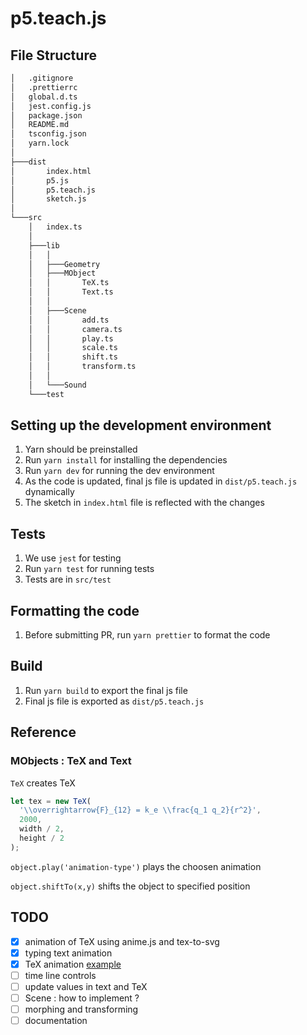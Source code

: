 # p5.teach.js

## File Structure

```bash
│   .gitignore
│   .prettierrc
│   global.d.ts
│   jest.config.js
│   package.json
│   README.md
│   tsconfig.json
│   yarn.lock
│
├───dist
│       index.html
│       p5.js
│       p5.teach.js
│       sketch.js
│
└───src
    │   index.ts
    │
    ├───lib
    │   │
    │   ├───Geometry
    │   ├───MObject
    │   │       TeX.ts
    │   │       Text.ts
    │   │
    │   ├───Scene
    │   │       add.ts
    │   │       camera.ts
    │   │       play.ts
    │   │       scale.ts
    │   │       shift.ts
    │   │       transform.ts
    │   │
    │   └───Sound
    └───test
```

## Setting up the development environment

1. Yarn should be preinstalled
2. Run `yarn install` for installing the dependencies
3. Run `yarn dev` for running the dev environment
4. As the code is updated, final js file is updated in `dist/p5.teach.js` dynamically
5. The sketch in `index.html` file is reflected with the changes

## Tests

1. We use `jest` for testing
2. Run `yarn test` for running tests
3. Tests are in `src/test`

## Formatting the code

1. Before submitting PR, run `yarn prettier` to format the code

## Build

1. Run `yarn build` to export the final js file
2. Final js file is exported as `dist/p5.teach.js`

## Reference

### MObjects : TeX and Text

`TeX` creates TeX

```js
let tex = new TeX(
  '\\overrightarrow{F}_{12} = k_e \\frac{q_1 q_2}{r^2}',
  2000,
  width / 2,
  height / 2
);
```

`object.play('animation-type')` plays the choosen animation

`object.shiftTo(x,y)` shifts the object to specified position

## TODO

- [x] animation of TeX using anime.js and tex-to-svg
- [x] typing text animation
- [x] TeX animation  [example](https://editor.p5js.org/radium.scientist/sketches/HrI2G92Vj)
- [ ] time line controls
- [ ] update values in text and TeX
- [ ] Scene : how to implement ?
- [ ] morphing and transforming
- [ ] documentation

